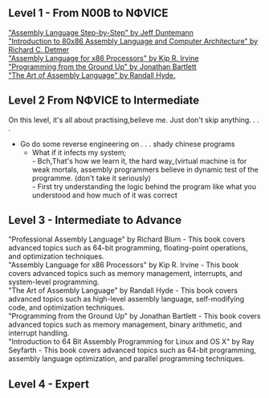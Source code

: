 
## Level 1 - From N00B to NΦVICE
["Assembly Language Step-by-Step" by Jeff Duntemann](https://www.pdfdrive.com/assembly-language-step-by-step-e36755249.html)<br>
["Introduction to 80x86 Assembly Language and Computer Architecture" by Richard C. Detmer](https://jntukucen.ac.in/ebook_files/154.pdf)<br>
["Assembly Language for x86 Processors" by Kip R. Irvine](http://www.nlpir.org/wordpress/wp-content/uploads/2019/03/Assembly.Language.For_.x86.Processors.Kip_.R..Irvine..6ed.Prentice.Hall_.2011www.xuexi111.com_.pdf)<br>
["Programming from the Ground Up" by Jonathan Bartlett](https://download-mirror.savannah.gnu.org/releases/pgubook/ProgrammingGroundUp-1-0-booksize.pdf)<br>
["The Art of Assembly Language" by Randall Hyde.](http://www.staroceans.org/kernel-and-driver/The.Art.of.Assembly.Language.2nd.Edition.pdf)<br>

## Level 2 From NΦVICE to Intermediate
On this level, it's all about practising,believe me. Just don't skip anything. . . . <br>
- Go do some reverse engineering on . . . shady chinese programs<br>
    - What if it infects my system;<br>
          - Bch,That's how we learn it, the hard way_(virtual machine is for weak mortals, assembly programmers believe in dynamic test of the programme. (don't take it seriously)<br>
          - First try understanding the logic behind the program like what you understood and how much of it was correct

## Level 3 - Intermediate to Advance 
"Professional Assembly Language" by Richard Blum - This book covers advanced topics such as 64-bit programming, floating-point operations, and optimization techniques.<br>
"Assembly Language for x86 Processors" by Kip R. Irvine - This book covers advanced topics such as memory management, interrupts, and system-level programming.<br>
"The Art of Assembly Language" by Randall Hyde - This book covers advanced topics such as high-level assembly language, self-modifying code, and optimization techniques.<br>
"Programming from the Ground Up" by Jonathan Bartlett - This book covers advanced topics such as memory management, binary arithmetic, and interrupt handling.<br>
"Introduction to 64 Bit Assembly Programming for Linux and OS X" by Ray Seyfarth - This book covers advanced topics such as 64-bit programming, assembly language optimization, and parallel programming techniques.<br>

## Level 4 - Expert
<!--- You don't have life bruuh . . .go touch some grass because i don't know what they do here-->
<!--- And why are you learning this . . . Wanna fight Lana Rohodas kid or what?-->
